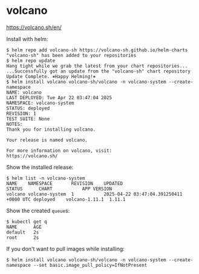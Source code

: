 # volcano

<https://volcano.sh/en/>

Install with helm:

```console
$ helm repo add volcano-sh https://volcano-sh.github.io/helm-charts
"volcano-sh" has been added to your repositories
$ helm repo update
Hang tight while we grab the latest from your chart repositories...
...Successfully got an update from the "volcano-sh" chart repository
Update Complete. ⎈Happy Helming!⎈
$ helm install volcano volcano-sh/volcano -n volcano-system --create-namespace
NAME: volcano
LAST DEPLOYED: Tue Apr 22 03:47:04 2025
NAMESPACE: volcano-system
STATUS: deployed
REVISION: 1
TEST SUITE: None
NOTES:
Thank you for installing volcano.

Your release is named volcano.

For more information on volcano, visit:
https://volcano.sh/
```

Show the installed release:

```console
$ helm list -n volcano-system
NAME    NAMESPACE       REVISION    UPDATED                                 STATUS      CHART           APP VERSION
volcano volcano-system  1           2025-04-22 03:47:04.391250411 +0000 UTC deployed    volcano-1.11.1  1.11.1
```

Show the created `queue`s:

```console
$ kubectl get q
NAME      AGE
default   2s
root      2s
```

If you don't want to pull images while installing:

```console
$ helm install volcano volcano-sh/volcano -n volcano-system --create-namespace --set basic.image_pull_policy=IfNotPresent
```
